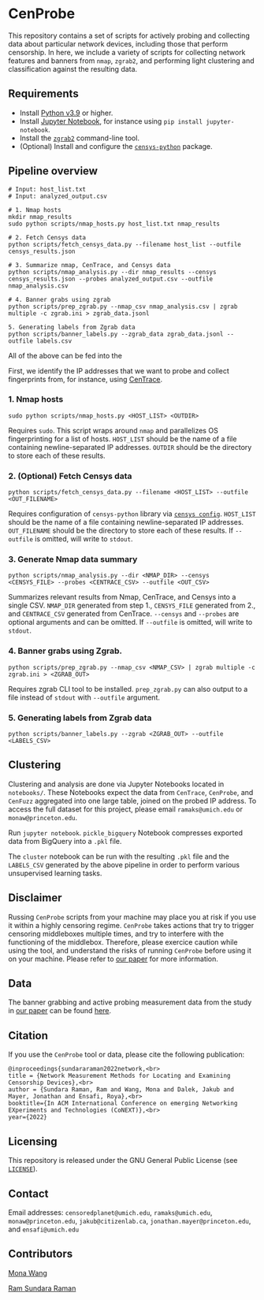 # CenProbe
This repository contains a set of scripts for actively probing and collecting data about particular network devices, including those that perform censorship. In here, we include a variety of scripts for collecting network features and banners from `nmap`, `zgrab2`, and performing light clustering and classification against the resulting data.

## Requirements
 * Install [Python v3.9](https://www.python.org/downloads/release/python-390/) or higher.
 * Install [Jupyter Notebook](https://jupyter.org/install), for instance using `pip install jupyter-notebook`.
 * Install the [`zgrab2`](https://github.com/zmap/zgrab2) command-line tool.
 * (Optional) Install and configure the [`censys-python`](https://github.com/censys/censys-python) package.

## Pipeline overview

```
# Input: host_list.txt
# Input: analyzed_output.csv

# 1. Nmap hosts
mkdir nmap_results
sudo python scripts/nmap_hosts.py host_list.txt nmap_results

# 2. Fetch Censys data
python scripts/fetch_censys_data.py --filename host_list --outfile censys_results.json

# 3. Summarize nmap, CenTrace, and Censys data
python scripts/nmap_analysis.py --dir nmap_results --censys censys_results.json --probes analyzed_output.csv --outfile nmap_analysis.csv

# 4. Banner grabs using zgrab
python scripts/prep_zgrab.py --nmap_csv nmap_analysis.csv | zgrab multiple -c zgrab.ini > zgrab_data.jsonl

5. Generating labels from Zgrab data
python scripts/banner_labels.py --zgrab_data zgrab_data.jsonl --outfile labels.csv
```

All of the above can be fed into the 

First, we identify the IP addresses that we want to probe and collect fingerprints from, for instance, using [CenTrace](https://github.com/censoredplanet/CenTrace).

### 1. Nmap hosts

```
sudo python scripts/nmap_hosts.py <HOST_LIST> <OUTDIR>
```

Requires `sudo`.  This script wraps around `nmap` and parallelizes OS fingerprinting for a list of hosts.
`HOST_LIST` should be the name of a file containing newline-separated IP addresses. `OUTDIR` should be the directory to store each of these results.

### 2. (Optional) Fetch Censys data

```
python scripts/fetch_censys_data.py --filename <HOST_LIST> --outfile <OUT_FILENAME>
```

Requires configuration of `censys-python` library via [`censys config`](https://censys-python.readthedocs.io/en/stable/quick-start.html).
`HOST_LIST` should be the name of a file containing newline-separated IP addresses. `OUT_FILENAME` should be the directory to store each of these results. If `--outfile` is omitted, will write to `stdout`.


### 3. Generate Nmap data summary

```
python scripts/nmap_analysis.py --dir <NMAP_DIR> --censys <CENSYS_FILE> --probes <CENTRACE_CSV> --outfile <OUT_CSV>
```
Summarizes relevant results from Nmap, CenTrace, and Censys into a single CSV. 
`NMAP_DIR` generated from step 1., `CENSYS_FILE` generated from 2., and `CENTRACE_CSV` generated from CenTrace.
`--censys` and `--probes` are optional arguments and can be omitted.
If `--outfile` is omitted, will write to `stdout`.

### 4. Banner grabs using Zgrab.
```
python scripts/prep_zgrab.py --nmap_csv <NMAP_CSV> | zgrab multiple -c zgrab.ini > <ZGRAB_OUT>
```
Requires zgrab CLI tool to be installed. `prep_zgrab.py` can also output to a file instead of `stdout` with `--outfile` argument.

### 5. Generating labels from Zgrab data
```
python scripts/banner_labels.py --zgrab <ZGRAB_OUT> --outfile <LABELS_CSV>
```

## Clustering

Clustering and analysis are done via Jupyter Notebooks located in `notebooks/`.
These Notebooks expect the data from `CenTrace`, `CenProbe`, and `CenFuzz` aggregated into one large table, joined on the probed IP address. To access the full dataset for this project, please email `ramaks@umich.edu` or `monaw@princeton.edu`.

Run `jupyter notebook`. `pickle_bigquery` Notebook compresses exported data from BigQuery into a `.pkl` file.

The `cluster` notebook can be run with the resulting `.pkl` file and the `LABELS_CSV` generated by the above pipeline in order to perform various unsupervised learning tasks.


## Disclaimer
Russing `CenProbe` scripts from your machine may place you at risk if you use it within a highly censoring regime. `CenProbe` takes actions that try to trigger censoring middleboxes multiple times, and try to interfere with the functioning of the middlebox. Therefore, please exercice caution while using the tool, and understand the risks of running `CenProbe` before using it on your machine. Please refer to [our paper](https://ramakrishnansr.org/publications) for more information. 


## Data
The banner grabbing and active probing measurement data from the study in [our paper](https://ramakrishnansr.org/publications) can be found [here](https://drive.google.com/file/d/1begpJRkNfI8Rg378A1S0BQKVYrWFfuSa/view?usp=sharing). 

## Citation
If you use the `CenProbe` tool or data, please cite the following publication:
```
@inproceedings{sundararaman2022network,<br>
title = {Network Measurement Methods for Locating and Examining Censorship Devices},<br>
author = {Sundara Raman, Ram and Wang, Mona and Dalek, Jakub and Mayer, Jonathan and Ensafi, Roya},<br>
booktitle={In ACM International Conference on emerging Networking EXperiments and Technologies (CoNEXT)},<br>
year={2022}
```

## Licensing
This repository is released under the GNU General Public License (see [`LICENSE`](LICENSE)).

## Contact
Email addresses: `censoredplanet@umich.edu`, `ramaks@umich.edu`, `monaw@princeton.edu`, `jakub@citizenlab.ca`, `jonathan.mayer@princeton.edu`, and `ensafi@umich.edu`

## Contributors

[Mona Wang](https://github.com/m0namon)

[Ram Sundara Raman](https://github.com/ramakrishnansr)


